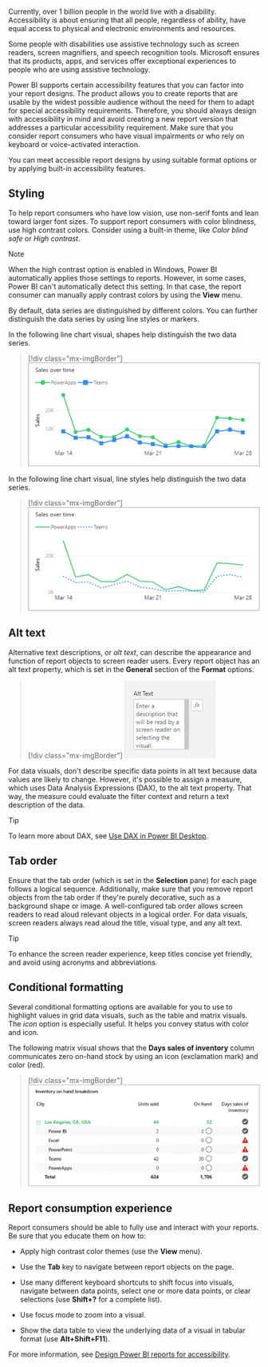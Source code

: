 Currently, over 1 billion people in the world live with a disability. Accessibility is about ensuring that all people, regardless of ability, have equal access to physical and electronic environments and resources.

Some people with disabilities use assistive technology such as screen readers, screen magnifiers, and speech recognition tools. Microsoft ensures that its products, apps, and services offer exceptional experiences to people who are using assistive technology.

Power BI supports certain accessibility features that you can factor into your report designs. The product allows you to create reports that are usable by the widest possible audience without the need for them to adapt for special accessibility requirements. Therefore, you should always design with accessibility in mind and avoid creating a new report version that addresses a particular accessibility requirement. Make sure that you consider report consumers who have visual impairments or who rely on keyboard or voice-activated interaction.

You can meet accessible report designs by using suitable format options or by applying built-in accessibility features.

## Styling

To help report consumers who have low vision, use non-serif fonts and lean toward larger font sizes. To support report consumers with color blindness, use high contrast colors. Consider using a built-in theme, like *Color blind safe* or *High contrast*.

> [!NOTE]
> When the high contrast option is enabled in Windows, Power BI automatically applies those settings to reports. However, in some cases, Power BI can't automatically detect this setting. In that case, the report consumer can manually apply contrast colors by using the **View** menu.

By default, data series are distinguished by different colors. You can further distinguish the data series by using line styles or markers.

In the following line chart visual, shapes help distinguish the two data series.

> [!div class="mx-imgBorder"]
> [![Diagram of a line chart visual with two data series. One series uses a circle marker. The second series uses a square marker.](../media/accessibility-styling-markers.png)](../media/accessibility-styling-markers.png#lightbox)

In the following line chart visual, line styles help distinguish the two data series.

> [!div class="mx-imgBorder"]
> [![Diagram of a line chart visual with two data series. One series uses a solid line. The second series uses a dotted line.](../media/accessibility-styling-line-style.png)](../media/accessibility-styling-line-style.png#lightbox)

## Alt text

Alternative text descriptions, or *alt text*, can describe the appearance and function of report objects to screen reader users. Every report object has an alt text property, which is set in the **General** section of the **Format** options.

> [!div class="mx-imgBorder"]
> [![Screenshot of the Alt Text property in the Format options.](../media/accessibility-alt-text.png)](../media/accessibility-alt-text.png#lightbox)

For data visuals, don't describe specific data points in alt text because data values are likely to change. However, it's possible to assign a measure, which uses Data Analysis Expressions (DAX), to the alt text property. That way, the measure could evaluate the filter context and return a text description of the data.

> [!TIP]
> To learn more about DAX, see [Use DAX in Power BI Desktop](/learn/paths/dax-power-bi/?azure-portal=true).

## Tab order

Ensure that the tab order (which is set in the **Selection** pane) for each page follows a logical sequence. Additionally, make sure that you remove report objects from the tab order if they're purely decorative, such as a background shape or image. A well-configured tab order allows screen readers to read aloud relevant objects in a logical order. For data visuals, screen readers always read aloud the title, visual type, and any alt text.

> [!TIP]
> To enhance the screen reader experience, keep titles concise yet friendly, and avoid using acronyms and abbreviations.

## Conditional formatting

Several conditional formatting options are available for you to use to highlight values in grid data visuals, such as the table and matrix visuals. The *icon* option is especially useful. It helps you convey status with color and icon.

The following matrix visual shows that the **Days sales of inventory** column communicates zero on-hand stock by using an icon (exclamation mark) and color (red).

> [!div class="mx-imgBorder"]
> [![Screenshot of a matrix visual with conditional formatting as described in the previous section.](../media/accessibility-conditional-formatting-icon.png)](../media/accessibility-conditional-formatting-icon.png#lightbox)

## Report consumption experience

Report consumers should be able to fully use and interact with your reports. Be sure that you educate them on how to:

-   Apply high contrast color themes (use the **View** menu).

-   Use the **Tab** key to navigate between report objects on the page.

-   Use many different keyboard shortcuts to shift focus into visuals, navigate between data points, select one or more data points, or clear selections (use **Shift+?** for a complete list).

-   Use focus mode to zoom into a visual.

-   Show the data table to view the underlying data of a visual in tabular format (use **Alt+Shift+F11**).

For more information, see [Design Power BI reports for accessibility](/power-bi/create-reports/desktop-accessibility-creating-reports/?azure-portal=true).
